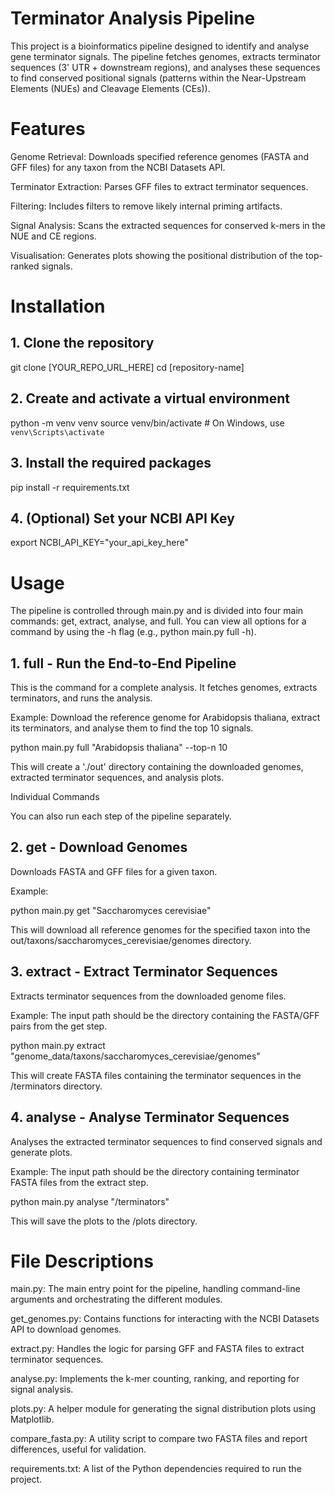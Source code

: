 # Terminator Analysis Pipeline

This project is a bioinformatics pipeline designed to identify and analyse gene terminator signals. The pipeline fetches genomes, extracts terminator sequences (3' UTR + downstream regions), and analyses these sequences to find conserved positional signals (patterns within the Near-Upstream Elements (NUEs) and Cleavage Elements (CEs)).

# Features

Genome Retrieval: Downloads specified reference genomes (FASTA and GFF files) for any taxon from the NCBI Datasets API.

Terminator Extraction: Parses GFF files to extract terminator sequences.

Filtering: Includes filters to remove likely internal priming artifacts.

Signal Analysis: Scans the extracted sequences for conserved k-mers in the NUE and CE regions.

Visualisation: Generates plots showing the positional distribution of the top-ranked signals.

# Installation
## 1. Clone the repository
git clone [YOUR_REPO_URL_HERE]
cd [repository-name]

## 2. Create and activate a virtual environment
python -m venv venv
source venv/bin/activate  # On Windows, use `venv\Scripts\activate`

## 3. Install the required packages
pip install -r requirements.txt

## 4. (Optional) Set your NCBI API Key
export NCBI_API_KEY="your_api_key_here"

# Usage

The pipeline is controlled through main.py and is divided into four main commands: get, extract, analyse, and full. You can view all options for a command by using the -h flag (e.g., python main.py full -h).

## 1. full - Run the End-to-End Pipeline

This is the command for a complete analysis. It fetches genomes, extracts terminators, and runs the analysis.

Example:
Download the reference genome for Arabidopsis thaliana, extract its terminators, and analyse them to find the top 10 signals.

python main.py full "Arabidopsis thaliana" --top-n 10

This will create a './out' directory containing the downloaded genomes, extracted terminator sequences, and analysis plots.

Individual Commands

You can also run each step of the pipeline separately.

## 2. get - Download Genomes

Downloads FASTA and GFF files for a given taxon.

Example:

python main.py get "Saccharomyces cerevisiae"

This will download all reference genomes for the specified taxon into the out/taxons/saccharomyces_cerevisiae/genomes directory.

## 3. extract - Extract Terminator Sequences

Extracts terminator sequences from the downloaded genome files.

Example:
The input path should be the directory containing the FASTA/GFF pairs from the get step.

python main.py extract "genome_data/taxons/saccharomyces_cerevisiae/genomes"

This will create FASTA files containing the terminator sequences in the /terminators directory.

## 4. analyse - Analyse Terminator Sequences

Analyses the extracted terminator sequences to find conserved signals and generate plots.

Example:
The input path should be the directory containing terminator FASTA files from the extract step.

python main.py analyse "/terminators"

This will save the plots to the /plots directory.

# File Descriptions

main.py: The main entry point for the pipeline, handling command-line arguments and orchestrating the different modules.

get_genomes.py: Contains functions for interacting with the NCBI Datasets API to download genomes.

extract.py: Handles the logic for parsing GFF and FASTA files to extract terminator sequences.

analyse.py: Implements the k-mer counting, ranking, and reporting for signal analysis.

plots.py: A helper module for generating the signal distribution plots using Matplotlib.

compare_fasta.py: A utility script to compare two FASTA files and report differences, useful for validation.

requirements.txt: A list of the Python dependencies required to run the project.